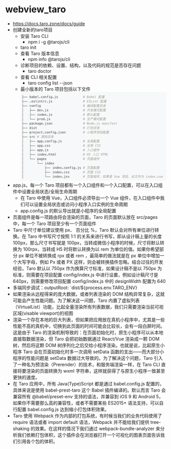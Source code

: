 # webview_taro
* https://docs.taro.zone/docs/guide
* 创建全新的taro项目
    * 安装 Taro CLI
        * npm i -g @tarojs/cli
    * taro init
    * 查看 Taro 版本信息
        * npm info @tarojs/cli
    * 诊断项目的依赖、设置、结构，以及代码的规范是否存在问题
        * taro doctor
    * 查看 CLI 相关配置
        * taro config list --json
    * 最小版本的 Taro 项目包括以下文件![avatar](/taroTree.png)
* app.js，每一个 Taro 项目都有一个入口组件和一个入口配置，可以在入口组件中设置全局状态/全局生命周期
    * 在 Taro 中使用 Vue，入口组件必须导出一个 Vue 组件，在入口组件中我们可以设置全局状态或访问小程序入口实例的生命周期
    * app.config.js 的默认导出就是小程序的全局配置
* 页面组件是每一项路由将会渲染的页面，Taro 的页面默认放在 src/pages 中，每一个 Taro 项目至少有一个页面组件
* Taro 中尺寸单位建议使用 px、 百分比 %，Taro 默认会对所有单位进行转换。在 Taro 中书写尺寸按照 1:1 的关系来进行书写，即从设计稿上量的长度 100px，那么尺寸书写就是 100px，当转成微信小程序的时候，尺寸将默认转换为 100rpx，当转成 H5 时将默认转换为以 rem 为单位的值。如果你希望部分 px 单位不被转换成 rpx 或者 rem ，最简单的做法就是在 px 单位中增加一个大写字母，例如 Px 或者 PX 这样，则会被转换插件忽略。结合过往的开发经验，Taro 默认以 750px 作为换算尺寸标准，如果设计稿不是以 750px 为标准，则需要在项目配置 config/index.js 中进行设置，例如设计稿尺寸是 640px，则需要修改项目配置 config/index.js 中的 designWidth 配置为 640
* 多端同步调试：outputRoot: `dist/${process.env.TARO_ENV}
* 如果渲染从远程得来的庞大数据，或者列表渲染的 DOM 结构异常复杂，这就可能会产生性能问题。为了解决这一问题，Taro 内置了虚拟列表（VirtualList）功能，比起全量渲染所有列表数据，我们只需要渲染当前可视区域(visable viewport)的视图
* 渲染一个存在本地的巨大列表，但如果把应用放在真机小程序中，尤其是一些性能不高的真机中，切换到此页面的时间可能会比较长，会有一段白屏时间。这是由于 Taro 的渲染机制导致的：在页面初始化时，原生小程序可以从本地直接取数据渲染，但 Taro 会把初始数据通过 React/Vue 渲染成一颗 DOM 树，然后将这颗 DOM 树序列化之后交给小程序渲染。也就是说，比起原生小程序 Taro 会在页面初始化时多一次调用 setData 函数的支出——而大部分小程序的性能问题是 setData 数据过大导致的。为了解决这个问题，Taro 引入了一种名为预渲染（Prerender）的技术，和服务端渲染一样，在 Taro CLI 直接将要渲染的页面转换为 wxml 字符串，这样就获得了与原生小程序一致甚至更快的速度。
* 在 Taro 应用中，所有 Java(Type)Script 都是通过 babel.config.js 配置的，具体来说是使用 babel-prest-taro 这个 Babel 插件编译的。默认而言 Taro 会兼容所有 @babel/preset-env 支持的语法，并兼容到 iOS 9 和 Android 5，如果你不需要那么高的兼容性，或者不需要某些 ES2015+ 语法支持，可以自行配置 babel.config.js 达到缩小打包体积效果。
* Taro 使用 Webpack 作为内部的打包系统，有时候当我们的业务代码使用了 require 语法或者 import default 语法，Webpack 并不能给我们提供 tree-shaking 的效果。在这样的情况下我们通过 webpack-bundle-analyzer 来分析我们依赖打包体积，这个插件会在浏览器打开一个可视化的图表页面告诉我们引用各个包的体积。